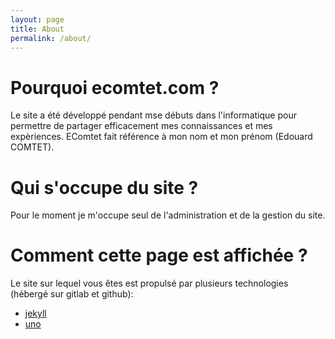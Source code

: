 ```yaml
---
layout: page
title: About
permalink: /about/
---
```

# Pourquoi ecomtet.com ?

Le site a été développé pendant mse débuts dans l'informatique pour permettre de partager efficacement mes connaissances et mes expèriences. EComtet fait référence à mon nom et mon prénom (Edouard COMTET).

# Qui s'occupe du site ?

Pour le moment je m'occupe seul de l'administration et de la gestion du site.

# Comment cette page est affichée ?

Le site sur lequel vous êtes est propulsé par plusieurs technologies (hébergé sur gitlab et github):

* [jekyll](jekyll-organization)
* [uno](https://github.com/joshgerdes/jekyll-uno/)
